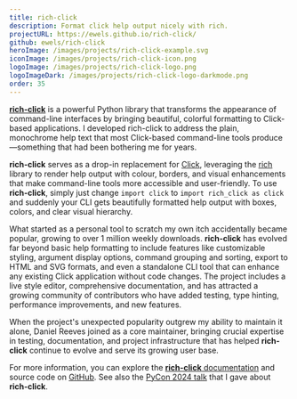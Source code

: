 ```yaml
---
title: rich-click
description: Format click help output nicely with rich.
projectURL: https://ewels.github.io/rich-click/
github: ewels/rich-click
heroImage: /images/projects/rich-click-example.svg
iconImage: /images/projects/rich-click-icon.png
logoImage: /images/projects/rich-click-logo.png
logoImageDark: /images/projects/rich-click-logo-darkmode.png
order: 35
---
```


[**rich-click**](https://ewels.github.io/rich-click/latest/) is a powerful Python library that transforms the appearance of command-line interfaces by bringing beautiful, colorful formatting to Click-based applications.
I developed rich-click to address the plain, monochrome help text that most Click-based command-line tools produce—something that had been bothering me for years.

**rich-click** serves as a drop-in replacement for [Click](https://click.palletsprojects.com/en/stable/), leveraging the [rich](https://github.com/Textualize/rich) library to render help output with colour, borders, and visual enhancements that make command-line tools more accessible and user-friendly.
To use **rich-click**, simply just change `import click` to `import rich_click as click` and suddenly your CLI gets beautifully formatted help output with boxes, colors, and clear visual hierarchy.

What started as a personal tool to scratch my own itch accidentally became popular, growing to over 1 million weekly downloads.
**rich-click** has evolved far beyond basic help formatting to include features like customizable styling, argument display options, command grouping and sorting, export to HTML and SVG formats, and even a standalone CLI tool that can enhance any existing Click application without code changes.
The project includes a live style editor, comprehensive documentation, and has attracted a growing community of contributors who have added testing, type hinting, performance improvements, and new features.

When the project's unexpected popularity outgrew my ability to maintain it alone, Daniel Reeves joined as a core maintainer, bringing crucial expertise in testing, documentation, and project infrastructure that has helped **rich-click** continue to evolve and serve its growing user base.

For more information, you can explore the [**rich-click** documentation](https://ewels.github.io/rich-click/) and source code on [GitHub](https://github.com/ewels/rich-click).
See also the [PyCon 2024 talk](/talks/2024/11/14/pycon_sweden_rich-click) that I gave about **rich-click**.
